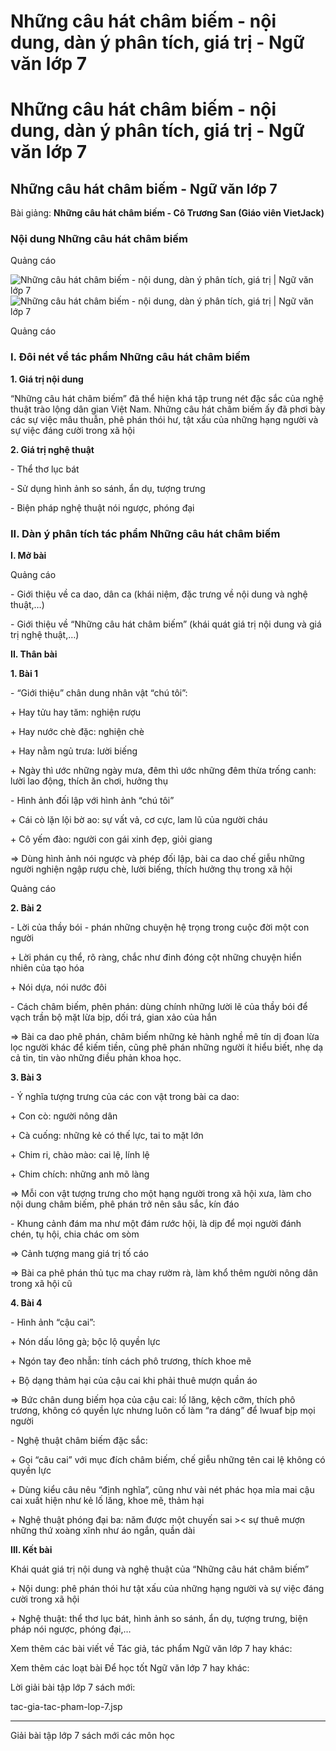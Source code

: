 # Những câu hát châm biếm - nội dung, dàn ý phân tích, giá trị - Ngữ văn lớp 7

# Những câu hát châm biếm - nội dung, dàn ý phân tích, giá trị - Ngữ văn lớp 7

## Những câu hát châm biếm - Ngữ văn lớp 7

Bài giảng: **Những câu hát châm biếm - Cô Trương San (Giáo viên VietJack)**

### Nội dung Những câu hát châm biếm

Quảng cáo

![Những câu hát châm biếm - nội dung, dàn ý phân tích, giá trị | Ngữ văn lớp 7](https://vietjack.com/ngu-van-7/images/nhung-cau-hat-cham-biem.PNG) ![Những câu hát châm biếm - nội dung, dàn ý phân tích, giá trị | Ngữ văn lớp 7](https://vietjack.com/ngu-van-7/images/nhung-cau-hat-cham-biem-1.PNG)

Quảng cáo

### I. Đôi nét về tác phẩm Những câu hát châm biếm

**1\. Giá trị nội dung**

“Những câu hát châm biếm” đã thể hiện khá tập trung nét đặc sắc của nghệ thuật trào lộng dân gian Việt Nam. Những câu hát châm biếm ấy đã phơi bày các sự việc mâu thuẫn, phê phán thói hư, tật xấu của những hạng người và sự việc đáng cười trong xã hội 

**2\. Giá trị nghệ thuật**

\- Thể thơ lục bát 

\- Sử dụng hình ảnh so sánh, ẩn dụ, tượng trưng 

\- Biện pháp nghệ thuật nói ngược, phóng đại 

### II. Dàn ý phân tích tác phẩm Những câu hát châm biếm

**I. Mở bài**

Quảng cáo

\- Giới thiệu về ca dao, dân ca (khái niệm, đặc trưng về nội dung và nghệ thuật,…) 

\- Giới thiệu về “Những câu hát châm biếm” (khái quát giá trị nội dung và giá trị nghệ thuật,…) 

**II. Thân bài**

**1\. Bài 1**

\- “Giới thiệu” chân dung nhân vật “chú tôi”: 

\+ Hay tửu hay tăm: nghiện rượu 

\+ Hay nước chè đặc: nghiện chè 

\+ Hay nằm ngủ trưa: lười biếng 

\+ Ngày thì ước những ngày mưa, đêm thì ước những đêm thừa trống canh: lười lao động, thích ăn chơi, hưởng thụ 

\- Hình ảnh đối lập với hình ảnh “chú tôi” 

\+ Cái cò lặn lội bờ ao: sự vất vả, cơ cực, lam lũ của người cháu 

\+ Cô yếm đào: người con gái xinh đẹp, giỏi giang 

⇒ Dùng hình ảnh nói ngược và phép đối lập, bài ca dao chế giễu những người nghiện ngập rượu chè, lười biếng, thích hưởng thụ trong xã hội 

Quảng cáo

**2\. Bài 2**

\- Lời của thầy bói - phán những chuyện hệ trọng trong cuộc đời một con người 

\+ Lời phán cụ thể, rõ ràng, chắc như đinh đóng cột những chuyện hiển nhiên của tạo hóa 

\+ Nói dựa, nói nước đôi 

\- Cách châm biếm, phên phán: dùng chính những lười lẽ của thầy bói để vạch trần bộ mặt lừa bịp, dối trá, gian xảo của hắn 

⇒ Bài ca dao phê phán, châm biếm những kẻ hành nghề mê tín dị đoan lừa lọc người khác để kiếm tiền, cũng phê phán những người ít hiểu biết, nhẹ dạ cả tin, tin vào những điều phản khoa học. 

**3\. Bài 3**

\- Ý nghĩa tượng trưng của các con vật trong bài ca dao: 

\+ Con cò: người nông dân 

\+ Cà cuống: những kẻ có thế lực, tai to mặt lớn 

\+ Chim ri, chào mào: cai lệ, lính lệ 

\+ Chim chích: những anh mõ làng 

⇒ Mỗi con vật tượng trưng cho một hạng người trong xã hội xưa, làm cho nội dung châm biếm, phê phán trở nên sâu sắc, kín đáo 

\- Khung cảnh đám ma như một đám rước hội, là dịp để mọi người đánh chén, tụ hội, chia chác om sòm 

⇒ Cảnh tượng mang giá trị tố cáo 

⇒ Bài ca phê phán thủ tục ma chay rườm rà, làm khổ thêm người nông dân trong xã hội cũ 

**4\. Bài 4**

\- Hình ảnh “cậu cai”: 

\+ Nón dấu lông gà; bộc lộ quyền lực 

\+ Ngón tay đeo nhẫn: tính cách phô trương, thích khoe mẽ 

\+ Bộ dạng thảm hại của cậu cai khi phải thuê mượn quần áo 

⇒ Bức chân dung biếm họa của cậu cai: lố lăng, kệch cỡm, thích phô trương, không có quyền lực nhưng luôn cố làm “ra dáng” để lwuaf bịp mọi người 

\- Nghệ thuật châm biếm đặc sắc: 

\+ Gọi “câu cai” với mục đích châm biếm, chế giễu những tên cai lệ không có quyền lực 

\+ Dùng kiểu câu nêu “định nghĩa”, cũng như vài nét phác họa mỉa mai cậu cai xuất hiện như kẻ lố lăng, khoe mẽ, thảm hại 

\+ Nghệ thuật phóng đại ba: năm được một chuyến sai >< sự thuê mượn những thứ xoàng xĩnh như áo ngắn, quần dài 

**III. Kết bài**

Khái quát giá trị nội dung và nghệ thuật của “Những câu hát châm biếm” 

\+ Nội dung: phê phán thói hư tật xấu của những hạng người và sự việc đáng cười trong xã hội 

\+ Nghệ thuật: thể thơ lục bát, hình ảnh so sánh, ẩn dụ, tượng trưng, biện pháp nói ngược, phóng đại,… 

Xem thêm các bài viết về Tác giả, tác phẩm Ngữ văn lớp 7 hay khác:

Xem thêm các loạt bài Để học tốt Ngữ văn lớp 7 hay khác:

Lời giải bài tập lớp 7 sách mới:

tac-gia-tac-pham-lop-7.jsp

* * *

Giải bài tập lớp 7 sách mới các môn học
